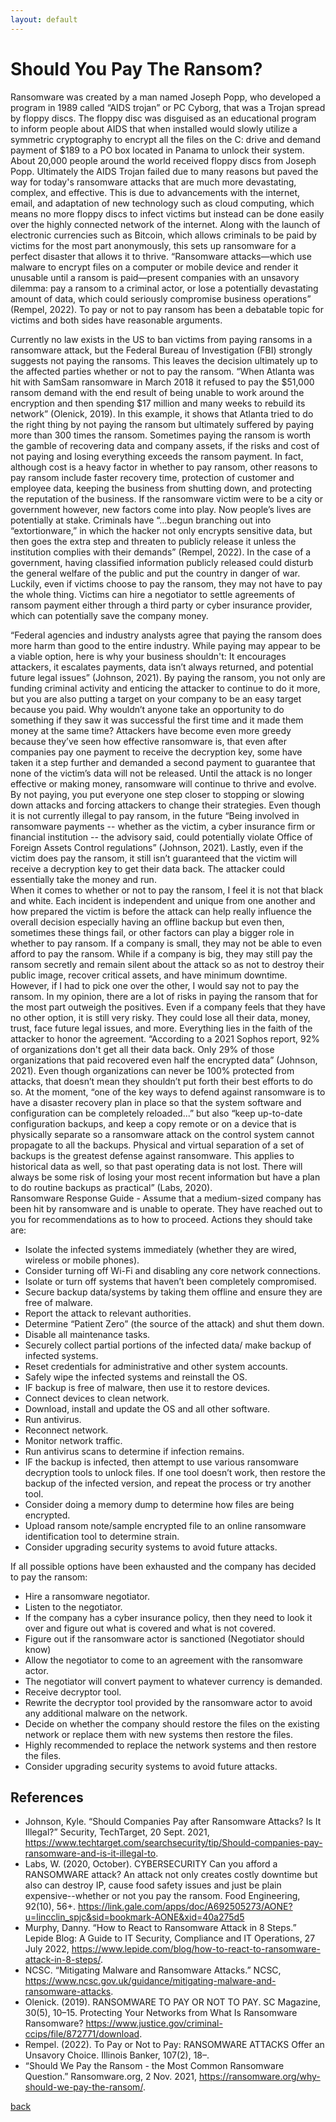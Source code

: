```yaml
---
layout: default
---
```


<h1> Should You Pay The Ransom? </h1>

Ransomware was created by a man named Joseph Popp, who developed a program in 1989 called “AIDS trojan” or PC Cyborg, that was a Trojan spread by floppy discs. The floppy disc was disguised as an educational program to inform people about AIDS that when installed would slowly utilize a symmetric cryptography to encrypt all the files on the C: drive and demand payment of $189 to a PO box located in Panama to unlock their system. About 20,000 people around the world received floppy discs from Joseph Popp. Ultimately the AIDS Trojan failed due to many reasons but paved the way for today's ransomware attacks that are much more devastating, complex, and effective. This is due to advancements with the internet, email, and adaptation of new technology such as cloud computing, which means no more floppy discs to infect victims but instead can be done easily over the highly connected network of the internet. Along with the launch of electronic currencies such as Bitcoin, which allows criminals to be paid by victims for the most part anonymously, this sets up ransomware for a perfect disaster that allows it to thrive. “Ransomware attacks—which use malware to encrypt files on a computer or mobile device and render it unusable until a ransom is paid—present companies with an unsavory dilemma: pay a ransom to a criminal actor, or lose a potentially devastating amount of data, which could seriously compromise business operations” (Rempel, 2022). To pay or not to pay ransom has been a debatable topic for victims and both sides have reasonable arguments. 
 
Currently no law exists in the US to ban victims from paying ransoms in a ransomware attack, but the Federal Bureau of Investigation (FBI) strongly suggests not paying the ransoms. This leaves the decision ultimately up to the affected parties whether or not to pay the ransom. “When Atlanta was hit with SamSam ransomware in March 2018 it refused to pay the $51,000 ransom demand with the end result of being unable to work around the encryption and then spending $17 million and many weeks to rebuild its network” (Olenick, 2019). In this example, it shows that Atlanta tried to do the right thing by not paying the ransom but ultimately suffered by paying more than 300 times the ransom. Sometimes paying the ransom is worth the gamble of recovering data and company assets, if the risks and cost of not paying and losing everything exceeds the ransom payment. In fact, although cost is a heavy factor in whether to pay ransom, other reasons to pay ransom include faster recovery time, protection of customer and employee data, keeping the business from shutting down, and protecting the reputation of the business. If the ransomware victim were to be a city or government however, new factors come into play. Now people’s lives are potentially at stake. Criminals have “...begun branching out into “extortionware,” in which the hacker not only encrypts sensitive data, but then goes the extra step and threaten to publicly release it unless the institution complies with their demands” (Rempel, 2022). In the case of a government, having classified information publicly released could disturb the general welfare of the public and put the country in danger of war. Luckily, even if victims choose to pay the ransom, they may not have to pay the whole thing. Victims can hire a negotiator to settle agreements of ransom payment either through a third party or cyber insurance provider, which can potentially save the company money.  
 
“Federal agencies and industry analysts agree that paying the ransom does more harm than good to the entire industry. While paying may appear to be a viable option, here is why your business shouldn't: It encourages attackers, it escalates payments, data isn’t always returned, and potential future legal issues” (Johnson, 2021). By paying the ransom, you not only are funding criminal activity and enticing the attacker to continue to do it more, but you are also putting a target on your company to be an easy target because you paid. Why wouldn’t anyone take an opportunity to do something if they saw it was successful the first time and it made them money at the same time? Attackers have become even more greedy because they’ve seen how effective ransomware is, that even after companies pay one payment to receive the decryption key, some have taken it a step further and demanded a second payment to guarantee that none of the victim’s data will not be released. Until the attack is no longer effective or making money, ransomware will continue to thrive and evolve. By not paying, you put everyone one step closer to stopping or slowing down attacks and forcing attackers to change their strategies. Even though it is not currently illegal to pay ransom, in the future “Being involved in ransomware payments -- whether as the victim, a cyber insurance firm or financial institution -- the advisory said, could potentially violate Office of Foreign Assets Control regulations” (Johnson, 2021). Lastly, even if the victim does pay the ransom, it still isn’t guaranteed that the victim will receive a decryption key to get their data back. The attacker could essentially take the money and run.  
When it comes to whether or not to pay the ransom, I feel it is not that black and white. Each incident is independent and unique from one another and how prepared the victim is before the attack can help really influence the overall decision especially having an offline backup but even then, sometimes these things fail, or other factors can play a bigger role in whether to pay ransom. If a company is small, they may not be able to even afford to pay the ransom. While if a company is big, they may still pay the ransom secretly and remain silent about the attack so as not to destroy their public image, recover critical assets, and have minimum downtime. However, if I had to pick one over the other, I would say not to pay the ransom. In my opinion, there are a lot of risks in paying the ransom that for the most part outweigh the positives. Even if a company feels that they have no other option, it is still very risky. They could lose all their data, money, trust, face future legal issues, and more. Everything lies in the faith of the attacker to honor the agreement. “According to a 2021 Sophos report, 92% of organizations don't get all their data back. Only 29% of those organizations that paid recovered even half the encrypted data” (Johnson, 2021). Even though organizations can never be 100% protected from attacks, that doesn’t mean they shouldn’t put forth their best efforts to do so. At the moment, “one of the key ways to defend against ransomware is to have a disaster recovery plan in place so that the system software and configuration can be completely reloaded...” but also “keep up-to-date configuration backups, and keep a copy remote or on a device that is physically separate so a ransomware attack on the control system cannot propagate to all the backups. Physical and virtual separation of a set of backups is the greatest defense against ransomware. This applies to historical data as well, so that past operating data is not lost. There will always be some risk of losing your most recent information but have a plan to do routine backups as practical” (Labs, 2020).  
Ransomware Response Guide - Assume that a medium-sized company has been hit by ransomware and is unable to operate.  They have reached out to you for recommendations as to how to proceed. Actions they should take are: 
 
-	Isolate the infected systems immediately (whether they are wired, wireless or mobile phones).  
-	Consider turning off Wi-Fi and disabling any core network connections.  
- Isolate or turn off systems that haven’t been completely compromised. 
-	Secure backup data/systems by taking them offline and ensure they are free of malware. 
-	Report the attack to relevant authorities. 
-	Determine “Patient Zero” (the source of the attack) and shut them down. 
-	Disable all maintenance tasks.  
-	Securely collect partial portions of the infected data/ make backup of infected systems. 
-	Reset credentials for administrative and other system accounts. 
-	Safely wipe the infected systems and reinstall the OS. 
-	IF backup is free of malware, then use it to restore devices.  
-	Connect devices to clean network. 
-	Download, install and update the OS and all other software. 
-	Run antivirus.  
-	Reconnect network. 
-	Monitor network traffic.  
-	Run antivirus scans to determine if infection remains.  
-	IF the backup is infected, then attempt to use various ransomware decryption tools to unlock files. If one tool doesn’t work, then restore the backup of the infected version, and repeat the process or try another tool.  
-	Consider doing a memory dump to determine how files are being encrypted. 
-	Upload ransom note/sample encrypted file to an online ransomware identification tool to determine strain. 
-	Consider upgrading security systems to avoid future attacks. 
 
If all possible options have been exhausted and the company has decided to pay the ransom: 

- Hire a ransomware negotiator.
-	Listen to the negotiator.  
-	If the company has a cyber insurance policy, then they need to look it over and figure out what is covered and what is not covered. 
-	Figure out if the ransomware actor is sanctioned (Negotiator should know) 
-	Allow the negotiator to come to an agreement with the ransomware actor. 
-	The negotiator will convert payment to whatever currency is demanded.  
-	Receive decryptor tool. 
-	Rewrite the decryptor tool provided by the ransomware actor to avoid any additional malware on the network. 
-	Decide on whether the company should restore the files on the existing network or replace them with new systems then restore the files. 
-	Highly recommended to replace the network systems and then restore the files. 
-	Consider upgrading security systems to avoid future attacks.

<h2> References </h2>

- Johnson, Kyle. “Should Companies Pay after Ransomware Attacks? Is It Illegal?” Security, TechTarget, 20 Sept. 2021, https://www.techtarget.com/searchsecurity/tip/Should-companies-pay-ransomware-and-is-it-illegal-to. 
- Labs, W. (2020, October). CYBERSECURITY Can you afford a RANSOMWARE attack? An attack not only creates costly downtime but also can destroy IP, cause food safety issues and just be plain expensive--whether or not you pay the ransom. Food Engineering, 92(10), 56+. https://link.gale.com/apps/doc/A692505273/AONE?u=lincclin_spjc&sid=bookmark-AONE&xid=40a275d5  
- Murphy, Danny. “How to React to Ransomware Attack in 8 Steps.” Lepide Blog: A Guide to IT Security, Compliance and IT Operations, 27 July 2022, https://www.lepide.com/blog/how-to-react-to-ransomware-attack-in-8-steps/. 
- NCSC. “Mitigating Malware and Ransomware Attacks.” NCSC, https://www.ncsc.gov.uk/guidance/mitigating-malware-and-ransomware-attacks. 
- Olenick. (2019). RANSOMWARE TO PAY OR NOT TO PAY. SC Magazine, 30(5), 10–15. 
Protecting Your Networks from What Is Ransomware Ransomware? https://www.justice.gov/criminal-ccips/file/872771/download. 
- Rempel. (2022). To Pay or Not to Pay: RANSOMWARE ATTACKS Offer an Unsavory Choice. Illinois Banker, 107(2), 18–. 
- “Should We Pay the Ransom - the Most Common Ransomware Question.” Ransomware.org, 2 Nov. 2021, https://ransomware.org/why-should-we-pay-the-ransom/. 




[back](./)
